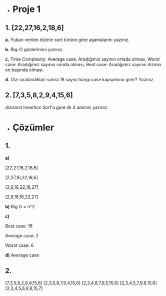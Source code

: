 * # **Proje 1**
## **1.** [22,27,16,2,18,6]

**a.** Yukarı verilen dizinin sort türüne göre aşamalarını yazınız. 

**b.** Big-O gösterimini yazınız.

**c.** Time Complexity: Average case: Aradığımız sayının ortada olması, Worst case: Aradığımız sayının sonda olması, Best case: Aradığımız sayının dizinin en başında olması.

**d.** Dizi sıralandıktan sonra 18 sayısı hangi case kapsamına girer? Yazınız.

## **2.** [7,3,5,8,2,9,4,15,6] 
dizisinin Insertion Sort'a göre ilk 4 adımını yazınız.


* # **Çözümler**

## **1.**
**a)**

[22,27,16,2,18,6] 

[2,27,16,22,18,6]

[2,6,16,22,18,27]

[2,6,16,18,22,27]

**b)** Big O = n^2

**c)** 

Best case: 16

Average case: 2

Worst case: 6

**d)** Average case

## **2.**
[7,3,5,8,2,9,4,15,6]
[2,3,5,8,7,9,4,15,6]
[2,3,4,8,7,9,5,15,6]
[2,3,4,5,7,9,8,15,6]
[2,3,4,5,6,9,8,15,7]
